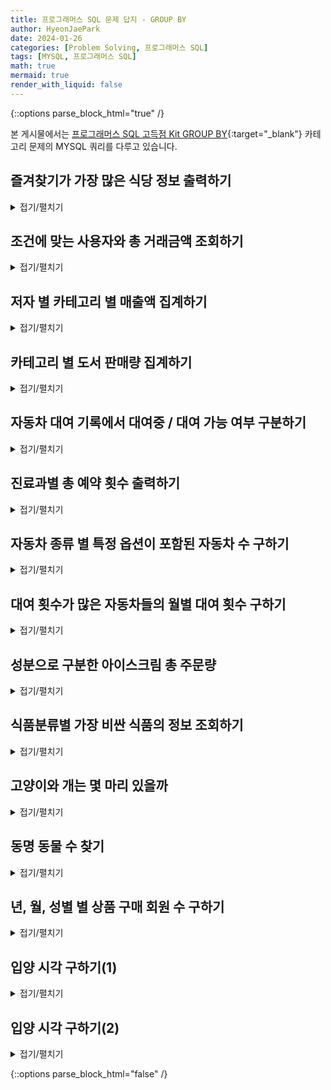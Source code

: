 ```yaml
---
title: 프로그래머스 SQL 문제 답지 - GROUP BY
author: HyeonJaePark
date: 2024-01-26
categories: [Problem Solving, 프로그래머스 SQL]
tags: [MYSQL, 프로그래머스 SQL]
math: true
mermaid: true
render_with_liquid: false
---
```


{::options parse_block_html="true" /}

본 게시물에서는 [프로그래머스 SQL 고득점 Kit GROUP BY](https://school.programmers.co.kr/learn/courses/30/parts/17044){:target="_blank"} 카테고리 문제의 MYSQL 쿼리를 다루고 있습니다.

## 즐겨찾기가 가장 많은 식당 정보 출력하기

<details><summary markdown="span">접기/펼치기</summary>
```sql
SELECT
    ri.food_type,
    ri.rest_id,
    ri.rest_name,
    ri.favorites
FROM rest_info ri
JOIN 
    (
        SELECT 
            food_type,
            MAX(favorites) AS favorites
        FROM rest_info
        GROUP BY food_type
    ) fr
ON ri.food_type = fr.food_type
WHERE ri.favorites = fr.favorites
ORDER BY ri.food_type DESC;
```
</details>

## 조건에 맞는 사용자와 총 거래금액 조회하기

<details><summary markdown="span">접기/펼치기</summary>
```sql
SELECT 
    u.user_id, 
    u.nickname, 
    SUM(price) AS total_sales
FROM used_goods_board b
JOIN used_goods_user u
ON b.writer_id = u.user_id
WHERE b.status = "DONE"
GROUP BY b.writer_id
HAVING SUM(price) >= 700000
ORDER BY total_sales;
```
</details>

## 저자 별 카테고리 별 매출액 집계하기

<details><summary markdown="span">접기/펼치기</summary>
```sql
SELECT
    author_id,
    author_name,
    category,
    SUM(sales * price) AS total_sales
FROM book_sales bs
JOIN (
    SELECT 
        b.*, 
        a.author_name
    FROM book b
    JOIN author a
    ON b.author_id = a.author_id
) x
on bs.book_id = x.book_id
WHERE LEFT(bs.sales_date, 7) = "2022-01"
GROUP BY author_id, category
ORDER BY author_id, category DESC;
```
</details>

## 카테고리 별 도서 판매량 집계하기

<details><summary markdown="span">접기/펼치기</summary>
```sql
SELECT 
    category,
    SUM(sales) AS total_sales
FROM book b
JOIN book_sales bs
ON b.book_id = bs.book_id
WHERE LEFT(bs.sales_date, 7) = "2022-01"
GROUP BY category
ORDER BY category;
```
</details>

## 자동차 대여 기록에서 대여중 / 대여 가능 여부 구분하기

<details><summary markdown="span">접기/펼치기</summary>
```sql
SELECT
    DISTINCT c.car_id,
    IF(ISNULL(rented.car_id), "대여 가능", "대여중") AS availability
FROM car_rental_company_rental_history c
LEFT JOIN (
    SELECT car_id
    FROM car_rental_company_rental_history
    WHERE "2022-10-16" BETWEEN start_date AND end_date
    GROUP BY car_id
) rented
ON c.car_id = rented.car_id
ORDER BY c.car_id DESC;
```
</details>

## 진료과별 총 예약 횟수 출력하기

<details><summary markdown="span">접기/펼치기</summary>
```sql
SELECT
    MCDP_CD AS "진료과코드",
    COUNT(DISTINCT PT_NO) AS "5월예약건수"
FROM appointment
WHERE LEFT(APNT_YMD, 7) = "2022-05"
GROUP BY MCDP_CD
ORDER BY 5월예약건수, 진료과코드;
```
</details>

## 자동차 종류 별 특정 옵션이 포함된 자동차 수 구하기

<details><summary markdown="span">접기/펼치기</summary>
```sql
SELECT
    car_type,
    COUNT(car_id) AS cars
FROM car_rental_company_car
WHERE OPTIONS REGEXP "통풍시트|열선시트|가죽시트"
GROUP BY car_type
ORDER BY car_type
```
</details>

## 대여 횟수가 많은 자동차들의 월별 대여 횟수 구하기

<details><summary markdown="span">접기/펼치기</summary>
```sql
SELECT
    MONTH(c.start_date) AS month,
    c.car_id,
    COUNT(*) AS records
FROM car_rental_company_rental_history c
JOIN (
    SELECT car_id
    FROM car_rental_company_rental_history
    WHERE (start_date BETWEEN DATE('2022-08-01') AND DATE('2022-11-01'))
    GROUP BY car_id
    HAVING COUNT(*) >= 5
) x
ON c.car_id = x.car_id
WHERE (start_date BETWEEN DATE('2022-08-01') AND DATE('2022-11-01'))
GROUP BY c.car_id, MONTH(c.start_date)
HAVING COUNT(*) > 0
ORDER BY month, c.car_id DESC;
```
</details>

## 성분으로 구분한 아이스크림 총 주문량

<details><summary markdown="span">접기/펼치기</summary>
```sql
SELECT
    ii.ingredient_type,
    SUM(fh.total_order) AS total_order
FROM first_half fh
JOIN icecream_info ii
ON fh.flavor = ii.flavor
GROUP BY ii.ingredient_type
ORDER BY total_order;
```
</details>

## 식품분류별 가장 비싼 식품의 정보 조회하기

<details><summary markdown="span">접기/펼치기</summary>
```sql
SELECT
    category,
    max_price,
    product_name
FROM (
    SELECT
        category,
        price AS max_price,
        product_name,
        ROW_NUMBER() OVER (PARTITION BY category ORDER BY price DESC) AS rn
    FROM food_product
    WHERE category IN ('과자', '국', '김치', '식용유')
) X
WHERE X.rn = 1
ORDER BY max_price DESC;
```
</details>

## 고양이와 개는 몇 마리 있을까

<details><summary markdown="span">접기/펼치기</summary>
```sql
SELECT 
    animal_type, 
    COUNT(ANIMAL_TYPE) AS ani_count
FROM animal_ins
GROUP BY animal_type
ORDER BY animal_type ASC;
```
</details>

## 동명 동물 수 찾기

<details><summary markdown="span">접기/펼치기</summary>
```sql
SELECT 
    name, 
    COUNT(NAME) AS name_count
FROM animal_ins
GROUP BY name
HAVING COUNT(name) > 1
ORDER BY name;
```
</details>

## 년, 월, 성별 별 상품 구매 회원 수 구하기

<details><summary markdown="span">접기/펼치기</summary>
```sql
SELECT
    YEAR(sales_date) AS year,
    MONTH(sales_date) AS month,
    gender,
    COUNT(DISTINCT s.user_id) AS users
FROM online_sale s
LEFT JOIN user_info u
ON s.user_id = u.user_id
WHERE u.gender IS NOT NULL
GROUP BY YEAR(sales_date), MONTH(sales_date), gender
ORDER BY YEAR(sales_date), MONTH(sales_date), gender;
```
</details>

## 입양 시각 구하기(1)

<details><summary markdown="span">접기/펼치기</summary>
```sql
SELECT 
    HOUR(datetime), 
    COUNT(1)
FROM animal_outs
WHERE 9 <= HOUR(datetime) AND 
HOUR(datetime) < 20
GROUP BY 1
ORDER BY 1;
```
</details>

## 입양 시각 구하기(2)

<details><summary markdown="span">접기/펼치기</summary>
```sql
SET @hour := -1;

SELECT
    (@hour := @hour + 1) AS hour,
    (
        SELECT COUNT(1)
        FROM animal_outs
        WHERE HOUR(datetime) = @hour
    ) AS COUNT
FROM animal_outs
WHERE @hour < 23;
```
</details>

## 가격대 별 상품 개수 구하기

<details><summary markdown="span">접기/펼치기</summary>
```sql
SELECT
    (price_group * 10000) AS price_group,
    COUNT(product_id) AS products
FROM (
    SELECT
        *,
        FLOOR((price / 10000)) as price_group
    FROM product
) X
GROUP BY price_group
ORDER BY price_group;
```
</details>

{::options parse_block_html="false" /}
